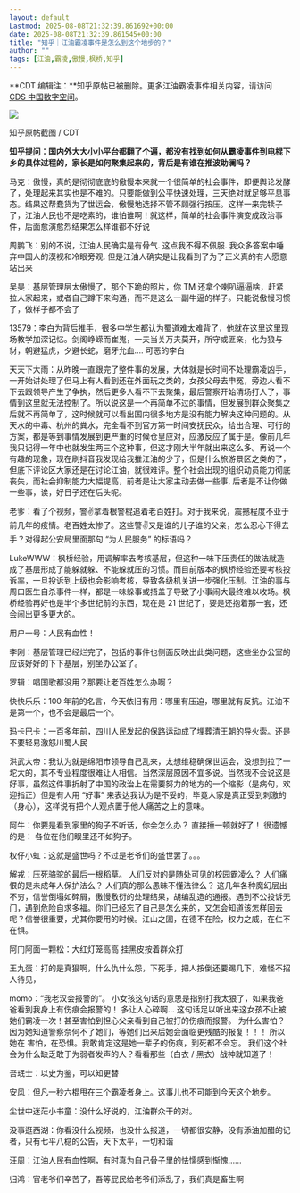 ```yaml
---
layout: default
Lastmod: 2025-08-08T21:32:39.861692+00:00
date: 2025-08-08T21:32:39.861545+00:00
title: "知乎｜江油霸凌事件是怎么到这个地步的？"
author: ""
tags: [江油,霸凌,傲慢,枫桥,知乎]
---
```


**CDT 编辑注：**知乎原帖已被删除。更多江油霸凌事件相关内容，请访问 [CDS 中国数字空间](https://chinadigitaltimes.net/space/%E6%B1%9F%E6%B2%B9%E6%9C%AA%E6%88%90%E5%B9%B4%E5%B0%91%E5%A5%B3%E6%AC%BA%E5%87%8C%E4%BA%8B%E4%BB%B6 "CDS中国数字空间")。

![](https://images.weserv.nl/?url=https%3A//chinadigitaltimes.net/chinese/files/2025/08/Screenshot-2025-08-06-at-10.42.26-AM.png)

知乎原帖截图 / CDT

**知乎提问：国内外大大小小平台都翻了个遍，都没有找到如何从霸凌事件到电棍下乡的具体过程的，家⻓是如何聚集起来的，背后是有谁在推波助澜吗？**

马克：傲慢，真的是彻彻底底的傲慢本来就一个很简单的社会事件，即便舆论发酵了，处理起来其实也是不难的。只要能做到公平快速处理，三天绝对就足够平息事态。结果这帮蠢货为了世运会，傲慢地选择不管不顾强行按压。这样一来完犊子了，江油人⺠也不是吃素的，谁怕谁啊！就这样，简单的社会事件演变成政治事件，后面愈演愈烈结果怎么样谁都不好说

周鹏飞：别的不说，江油人⺠确实是有⻣气. 这点我不得不佩服. 我众多答案中唾弃中国人的漠视和冷眼旁观. 但是江油人确实是让我看到了为了正义真的有人愿意站出来

吴昊：基层管理层太傲慢了，那个下跪的照片，你 TM 还拿个喇叭逼逼啥，赶紧拉人家起来，或者自己蹲下来沟通，而不是这么一副牛逼的样子。只能说傲慢习惯了，做样子都不会了

13579：李白为背后推手，很多中学生都认为蜀道难太难背了，他就在这里这里现场教学加深记忆。剑阁峥嵘而崔嵬，一夫当关万夫莫开，所守或匪亲，化为狼与豺，朝避猛⻁，夕避⻓蛇，磨牙允血…. 可恶的李白

天天下大雨：从昨晚一直跟完了整件事的发展，大体就是⻓时间不处理霸凌凶手，一开始讲处理了但⻢上有人看到还在外面玩之类的，女孩父母去申冤，旁边人看不下去跟领导产生了争执，然后更多人看不下去聚集，最后警察开始清场打人了，事情到这里就无法控制了。所以说这是一个再简单不过的事情，但发展到群众聚集之后就不再简单了，这时候就可以看出国内很多地方是没有能力解决这种问题的。从天水的中毒、杭州的粪水，完全看不到官方第一时间安抚⺠众，给出合理、可行的方案，都是等到事情发展到更严重的时候仓皇应对，应激反应了属于是。像前几年我只记得一年中也就发生两三个这种事，但这才刚大半年就出来这么多。再说一个有趣的现象，现在刷抖音我发现给我推江油的少了，但是什么旅游景区之类的了，但底下评论区大家还是在讨论江油，就很难评。整个社会出现的组织动员能力彻底丧失，而社会抑制能力大幅提高，前者是让大家主动去做一些事, 后者是不让你做一些事，诶，好日子还在后头呢。

老爹：看了个视频，警✌拿着根警棍追着老百姓打。对于我来说，震撼程度不亚于前几年的疫情。老百姓太惨了。这些警✌又是谁的儿子谁的父亲，怎么忍心下得去手？对得起公安局里面那句 “为人⺠服务” 的标语吗？

LukeWWW：枫桥经验，用调解率去考核基层，但这种一味下压责任的做法就造成了基层形成了能躲就躲、不能躲就压的习惯。而目前版本的枫桥经验还要考核投诉率，一旦投诉到上级也会影响考核，导致各级机关进一步强化压制。江油的事与周口医生自杀事件一样，都是一味躲事或捂盖子导致了小事闹大最终难以收场。枫桥经验再好也是半个多世纪前的东⻄，现在是 21 世纪了，要是还抱着那一套，还会闹出更多更大的。

用户一号：人民有血性！

李刚：基层管理已经烂完了，包括的事件也侧面反映出此类问题，这些坐办公室的应该好好的下下基层，别坐办公室了。

罗辑：唱国歌都没用？那要让老百姓怎么办啊？

快快乐乐：100 年前的名言，今天依旧有用：哪里有压迫，哪里就有反抗。江油不是第一个，也不会是最后一个。

玛卡巴卡：一百多年前，四川人⺠发起的保路运动成了埋葬清王朝的导火索。还是不要轻易激怒川蜀人⺠

洪武大帝：我认为就是绵阳市领导自己乱来，太想维稳确保世运会，没想到拉了一坨大的，其不专业程度很难让人相信。当然深层原因不宜多说。当然我不会说这是好事，虽然这件事折射了中国的政治上在需要努力的地方的一个缩影（是病句，欢迎指正）但是有人用 “好事” 来表达我认为是不妥的，毕竟人家是真正受到刺激的（身心），这样说有把个人观点置于他人痛苦之上的意味。

阿牛：你要是看到家里的狗子不听话，你会怎么办？ 直接捶一顿就好了！ 很遗憾的是： 各位在他们眼里还不如狗子。

权仔小虹：这就是盛世吗？不过是老爷们的盛世罢了。。。

解戎：压死骆驼的最后一根稻草。 人们反对的是随处可⻅的校园霸凌么？ 人们痛恨的是未成年人保护法么？ 人们真的那么愚昧不懂法律么？ 这几年各种魔幻层出不穷，信誉倒塌如碎屑，傲慢敷衍的处理结果，胡编乱造的通报。遇到不公投诉无⻔，遇到危险自求多福。你们已经忘了自己是怎么来的，又怎会知道该怎样回去呢？信誉很重要，尤其你要用的时候。江山之固，在德不在险，权力之威，在仁不在惧。

阿门阿面一颗松：大红灯笼高高 挂黑皮按着群众打

王九蛋：打的是真狠啊，什么仇什么怨，下死手，把人按倒还要踢几下，难怪不招人待⻅，

momo：“我老汉会报警的”。 小女孩这句话的意思是指别打我太狠了，如果我爸爸看到我身上有伤痕会报警的！ 多让人心碎啊… 这句话足以听出来这女孩不止被她们霸凌一次！甚至害怕到担心父亲看到自己被打的伤痕而报警。 为什么害怕？ 因为她知道警察奈何不了她们，等她们出来后她会面临更残酷的报复！！！ 所以她在 害怕，在恐惧。我敢肯定这是她一辈子的伤痕，到死都不会忘。 我们这个社会为什么缺乏敢于为弱者发声的人？看看那些（白衣 / 黑衣）战神就知道了！

吾珉士：以史为鉴，可以知更替

安风：但凡一秒六棍甩在三个霸凌者身上。这事儿也不可能到今天这个地步。

尘世中迷茫小书童：没什么好说的，江油群众干的对。

没事逛西湖：你看没什么视频，也没什么报道，一切都很安静，没有添油加醋的记者，只有七平八稳的公告，天下太平，一切和谐

汪周：江油人⺠有血性啊，有时真为自己⻣子里的怯懦感到惭愧……

归鸿：官老爷们辛苦了，吾等屁⺠给老爷们添乱了，我们真是畜生啊

